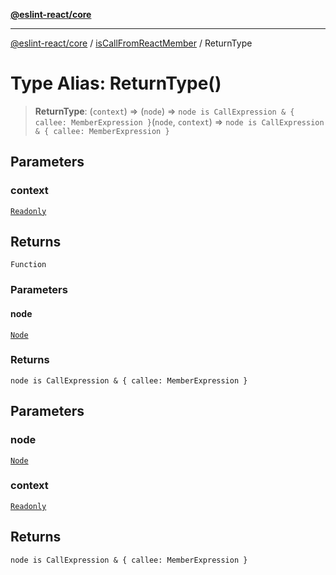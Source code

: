[**@eslint-react/core**](../../../README.md)

***

[@eslint-react/core](../../../README.md) / [isCallFromReactMember](../README.md) / ReturnType

# Type Alias: ReturnType()

> **ReturnType**: (`context`) => (`node`) => `node is CallExpression & { callee: MemberExpression }`(`node`, `context`) => `node is CallExpression & { callee: MemberExpression }`

## Parameters

### context

[`Readonly`](../../../-internal-/type-aliases/Readonly.md)

## Returns

`Function`

### Parameters

#### node

[`Node`](../../../-internal-/type-aliases/Node.md)

### Returns

`node is CallExpression & { callee: MemberExpression }`

## Parameters

### node

[`Node`](../../../-internal-/type-aliases/Node.md)

### context

[`Readonly`](../../../-internal-/type-aliases/Readonly.md)

## Returns

`node is CallExpression & { callee: MemberExpression }`

